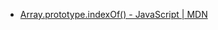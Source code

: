 - [Array.prototype.indexOf() - JavaScript | MDN](https://developer.mozilla.org/en-US/docs/Web/JavaScript/Reference/Global_Objects/Array/indexOf)
